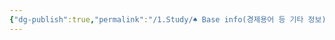 ```yaml
---
{"dg-publish":true,"permalink":"/1.Study/♠ Base info(경제용어 등 기타 정보)/기타/계절,월/12월/","created":"2024-11-20T21:02:30.045+09:00","updated":"2025-06-03T20:07:22.408+09:00"}
---
```


